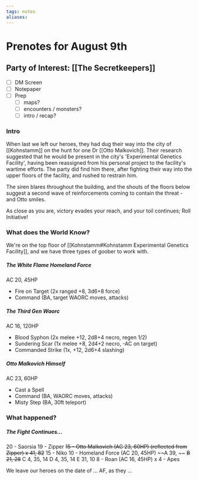 ```yaml
---
tags: notes
aliases:
---
```


# Prenotes for August 9th
## Party of Interest: [[The Secretkeepers]]
- [ ] DM Screen
- [ ] Notepaper
- [ ] Prep
	- [ ] maps?
	- [ ] encounters / monsters?
	- [ ] intro / recap?

### Intro

When last we left our heroes, they had dug their way into the city of [[Kohnstamm]] on the hunt for one Dr [[Otto Malkovich]]. Their research suggested that he would be present in the city's 'Experimental Genetics Facility', having been reassigned from his personal project to the facility's wartime efforts. The party did find him there, after fighting their way into the upper floors of the facility, and rushed to restrain him. 

The siren blares throughout the building, and the shouts of the floors below suggest a second wave of reinforcements coming to contain the threat - and Otto smiles.

As close as you are, victory evades your reach, and your toil continues; Roll Initiative!

### What does the World Know?

We're on the top floor of [[Kohnstamm#Kohnstamm Experimental Genetics Facility]], and we have three types of goober to work with.

##### The White Flame Homeland Force
AC 20, 45HP
- Fire on Target (2x ranged +8, 3d6+8 force)
- Command (BA, target WAORC moves, attacks)
##### The Third Gen Waorc
AC 16, 120HP
- Blood Syphon (2x melee +12, 2d8+4 necro, regen 1/2)
- Sundering Scar (1x melee +8, 2d4+2 necro, -AC on target)
- Commanded Strike (1x, +12, 2d6+4 slashing)
##### Otto Malkovich Himself
AC 23, 60HP
- Cast a Spell
- Command (BA, WAORC moves, attacks)
- Misty Step (BA, 30ft teleport)

### What happened?
##### The Fight Continues...

20 - Saorsia
19 - Zipper
~~15 - Otto Malkovich (AC 23, 60HP) (reflected from Zipper)
	x 41, 82~~
15 - Niko
10 - Homeland Force (AC 20, 45HP)
	~~A 39, ~~
	~~B 21, 28~~
	C 4, 35, 14
	D 4, 35, 14
	E 31, 10
8 - Roan (AC 16, 45HP)
	x 
4 - Apes

We leave our heroes on the date of ... AF, as they ...